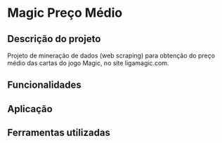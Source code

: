 # Magic Preço Médio
## Descrição do projeto
Projeto de mineração de dados (web scraping) para obtenção do preço médio das cartas do jogo Magic, no site ligamagic.com.

## Funcionalidades

## Aplicação

## Ferramentas utilizadas

